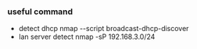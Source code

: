 ### useful command

- detect dhcp    nmap --script broadcast-dhcp-discover
- lan server detect  nmap -sP  192.168.3.0/24
